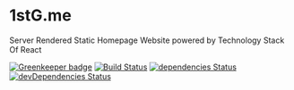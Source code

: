 # 1stG.me

Server Rendered Static Homepage Website powered by Technology Stack Of React

[![Greenkeeper badge](https://badges.greenkeeper.io/JounQin/1stg.svg)](https://greenkeeper.io/)
[![Build Status](https://travis-ci.org/JounQin/1stg.svg?branch=master)](https://travis-ci.org/JounQin/1stg?branch=master)
[![dependencies Status](https://david-dm.org/JounQin/1stg.svg)](https://david-dm.org/JounQin/1stg)
[![devDependencies Status](https://david-dm.org/JounQin/1stg/dev-status.svg)](https://david-dm.org/JounQin/1stg?type=dev)
